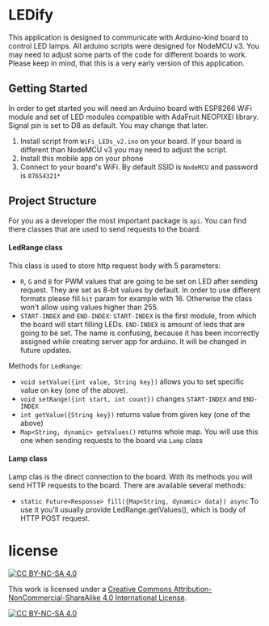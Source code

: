 # LEDify

This application is designed to communicate with Arduino-kind board to control LED lamps. All 
arduino scripts were designed for NodeMCU v3. You may need to adjust some parts of the code
for different boards to work. Please keep in mind, that this is a very early version of this 
application. 

## Getting Started

In order to get started you will need an Arduino board with ESP8266 WiFi module and set of LED 
modules compatible with AdaFruit NEOPIXEl library. Signal pin is set to D8 as default. You may
change that later.
1. Install script from `WiFi_LEDs_v2.ino` on your board. If your board is different than NodeMCU v3
you may need to adjust the script.
2. Install this mobile app on your phone
3. Connect to your board's  WiFi. By default SSID is `NodeMCU` and password is `87654321*`

## Project Structure

For you as a developer the most important package is `api`. You can find there classes that are used
to send requests to the board. 

#### LedRange class

This class is used to store http request body with 5 parameters:
- `R`, `G` and `B` for PWM values that are going to be set on LED after sending request. They are set as 
8-bit values by default. In order to use different formats please fill `bit` param for example with 16.
Otherwise the class won't allow using values higher than 255.
- `START-INDEX` and `END-INDEX`: `START-INDEX` is the first module, from which the board will start
filling LEDs. `END-INDEX` is amount of leds that are going to be set. The name is confusing, because
it has been incorrectly assigned while creating server app for arduino. It will be changed in future 
updates.

Methods for `LedRange`:
- `void setValue({int value, String key})` allows you to set specific value on key (one of the above).
- `void setRange({int start, int count})` changes  `START-INDEX` and `END-INDEX`
- `int getValue({String key})` returns value from given key (one of the above)
- `Map<String, dynamic> getValues()` returns whole map. You will use this one
when sending requests to the board via `Lamp` class

#### Lamp class

Lamp clas is the direct connection to the board. With its methods you will send HTTP requests
to the board. There are available several methods:
- `static Future<Response> fill({Map<String, dynamic> data}) async` To use it you'll usually provide
LedRange.getValues(), which is body of HTTP POST request.

# license

[![CC BY-NC-SA 4.0][cc-by-nc-sa-shield]][cc-by-nc-sa]

This work is licensed under a
[Creative Commons Attribution-NonCommercial-ShareAlike 4.0 International License][cc-by-nc-sa].

[![CC BY-NC-SA 4.0][cc-by-nc-sa-image]][cc-by-nc-sa]

[cc-by-nc-sa]: http://creativecommons.org/licenses/by-nc-sa/4.0/
[cc-by-nc-sa-image]: https://licensebuttons.net/l/by-nc-sa/4.0/88x31.png
[cc-by-nc-sa-shield]: https://img.shields.io/badge/License-CC%20BY--NC--SA%204.0-lightgrey.svg

